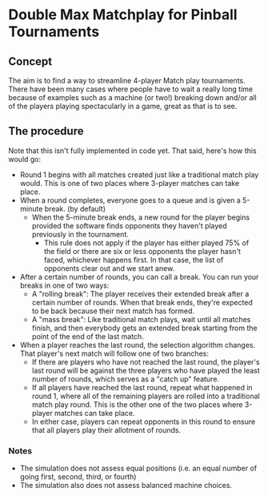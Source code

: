 # Double Max Matchplay for Pinball Tournaments
## Concept
The aim is to find a way to streamline 4-player Match play tournaments.  There have been many cases where people have to wait a really long time because of examples such as a machine (or two!) breaking down and/or all of the players playing spectacularly in a game, great as that is to see.

## The procedure

Note that this isn't fully implemented in code yet.  That said, here's how this would go:

- Round 1 begins with all matches created just like a traditional match play would.  This is one of two places where 3-player matches can take place.
- When a round completes, everyone goes to a queue and is given a 5-minute break. (by default)
  - When the 5-minute break ends, a new round for the player begins provided the software finds opponents they haven't played previously in the tournament.
    - This rule does not apply if the player has either played 75% of the field or there are six or less opponents the player hasn't faced, whichever happens first.  In that case, the list of opponents clear out and we start anew.
- After a certain number of rounds, you can call a break.  You can run your breaks in one of two ways:
  - A "rolling break":  The player receives their extended break after a certain number of rounds.  When that break ends, they're expected to be back because their next match has formed.
  - A "mass break":  Like traditional match plays, wait until all matches finish, and then everybody gets an extended break starting from the point of the end of the last match.
- When a player reaches the last round, the selection algorithm changes.  That player's next match will follow one of two branches:
  - If there are players who have not reached the last round, the player's last round will be against the three players who have played the least number of rounds, which serves as a "catch up" feature.
  - If all players have reached the last round, repeat what happened in round 1, where all of the remaining players are rolled into a traditional match play round.  This is the other one of the two places where 3-player matches can take place.
  - In either case, players can repeat opponents in this round to ensure that all players play their allotment of rounds.

### Notes

- The simulation does not assess equal positions (i.e. an equal number of going first, second, third, or fourth)
- The simulation also does not assess balanced machine choices.